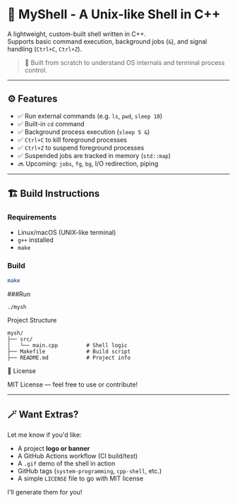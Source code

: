 # 🐚 MyShell - A Unix-like Shell in C++

A lightweight, custom-built shell written in C++.  
Supports basic command execution, background jobs (`&`), and signal handling (`Ctrl+C`, `Ctrl+Z`).  

> 🚀 Built from scratch to understand OS internals and terminal process control.

---

## ⚙️ Features

- ✅ Run external commands (e.g. `ls`, `pwd`, `sleep 10`)
- ✅ Built-in `cd` command
- ✅ Background process execution (`sleep 5 &`)
- ✅ `Ctrl+C` to kill foreground processes
- ✅ `Ctrl+Z` to suspend foreground processes
- ✅ Suspended jobs are tracked in memory (`std::map`)
- 🔜 Upcoming: `jobs`, `fg`, `bg`, I/O redirection, piping

---

## 🏗️ Build Instructions

### Requirements
- Linux/macOS (UNIX-like terminal)
- `g++` installed
- `make`

### Build
```bash
make
```
###Run
```bash
./mysh
```
Project Structure

```
mysh/
├── src/
│   └── main.cpp         # Shell logic
├── Makefile             # Build script
├── README.md            # Project info
```
📜 License

MIT License — feel free to use or contribute!

---

## 🪄 Want Extras?

Let me know if you'd like:
- A project **logo or banner**
- A GitHub Actions workflow (CI build/test)
- A `.gif` demo of the shell in action
- GitHub tags (`system-programming`, `cpp-shell`, etc.)
- A simple `LICENSE` file to go with MIT license

I'll generate them for you!
